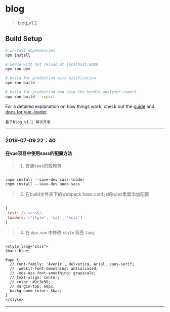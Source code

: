 # blog

> blog_v1.2

## Build Setup

``` bash
# install dependencies
npm install

# serve with hot reload at localhost:8080
npm run dev

# build for production with minification
npm run build

# build for production and view the bundle analyzer report
npm run build --report
```

For a detailed explanation on how things work, check out the [guide](http://vuejs-templates.github.io/webpack/) and [docs for vue-loader](http://vuejs.github.io/vue-loader).

` 基于blog_v1.1 再次开发 `

---

### 2019-07-09 22：40

#### 在vue项目中使用sass的配置方法

> 1. 安装sass的依赖包

```

cnpm install --save-dev sass-loader
cnpm install --save-dev node-sass

```

> 2. 在build文件夹下的webpack.base.conf.js的rules里面添加配置

```js

{
 test: /\.sass$/,
 loaders: ['style', 'css', 'scss']
}

```

> 3. 在 `App.vue` 中修改 `style` 标签 `lang`

```vue

<style lang="scss">
$bac: blue;

#app {
  // font-family: 'Avenir', Helvetica, Arial, sans-serif;
  // -webkit-font-smoothing: antialiased;
  // -moz-osx-font-smoothing: grayscale;
  // text-align: center;
  // color: #2c3e50;
  // margin-top: 60px;
  background-color: $bac;
}
</style>

```

---

#### 
